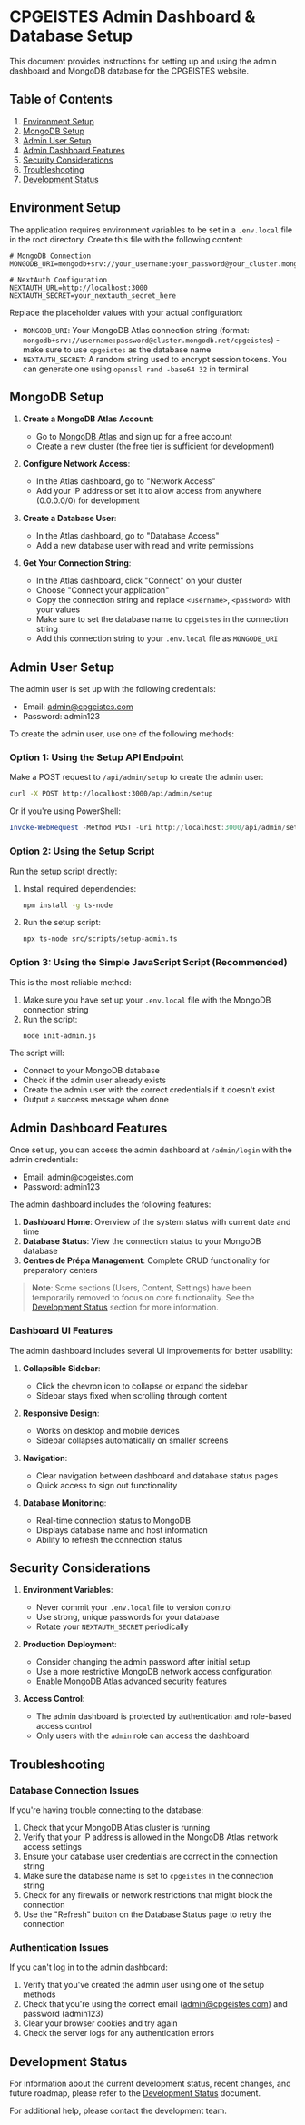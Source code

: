 # CPGEISTES Admin Dashboard & Database Setup

This document provides instructions for setting up and using the admin dashboard and MongoDB database for the CPGEISTES website.

## Table of Contents

1. [Environment Setup](#environment-setup)
2. [MongoDB Setup](#mongodb-setup)
3. [Admin User Setup](#admin-user-setup)
4. [Admin Dashboard Features](#admin-dashboard-features)
5. [Security Considerations](#security-considerations)
6. [Troubleshooting](#troubleshooting)
7. [Development Status](#development-status)

## Environment Setup

The application requires environment variables to be set in a `.env.local` file in the root directory. Create this file with the following content:

```
# MongoDB Connection
MONGODB_URI=mongodb+srv://your_username:your_password@your_cluster.mongodb.net/cpgeistes

# NextAuth Configuration
NEXTAUTH_URL=http://localhost:3000
NEXTAUTH_SECRET=your_nextauth_secret_here
```

Replace the placeholder values with your actual configuration:

- `MONGODB_URI`: Your MongoDB Atlas connection string (format: `mongodb+srv://username:password@cluster.mongodb.net/cpgeistes`) - make sure to use `cpgeistes` as the database name
- `NEXTAUTH_SECRET`: A random string used to encrypt session tokens. You can generate one using `openssl rand -base64 32` in terminal

## MongoDB Setup

1. **Create a MongoDB Atlas Account**:
   - Go to [MongoDB Atlas](https://www.mongodb.com/cloud/atlas) and sign up for a free account
   - Create a new cluster (the free tier is sufficient for development)

2. **Configure Network Access**:
   - In the Atlas dashboard, go to "Network Access"
   - Add your IP address or set it to allow access from anywhere (0.0.0.0/0) for development

3. **Create a Database User**:
   - In the Atlas dashboard, go to "Database Access"
   - Add a new database user with read and write permissions

4. **Get Your Connection String**:
   - In the Atlas dashboard, click "Connect" on your cluster
   - Choose "Connect your application"
   - Copy the connection string and replace `<username>`, `<password>` with your values
   - Make sure to set the database name to `cpgeistes` in the connection string
   - Add this connection string to your `.env.local` file as `MONGODB_URI`

## Admin User Setup

The admin user is set up with the following credentials:
- Email: admin@cpgeistes.com
- Password: admin123

To create the admin user, use one of the following methods:

### Option 1: Using the Setup API Endpoint

Make a POST request to `/api/admin/setup` to create the admin user:

```bash
curl -X POST http://localhost:3000/api/admin/setup
```

Or if you're using PowerShell:

```powershell
Invoke-WebRequest -Method POST -Uri http://localhost:3000/api/admin/setup
```

### Option 2: Using the Setup Script

Run the setup script directly:

1. Install required dependencies:
   ```bash
   npm install -g ts-node
   ```

2. Run the setup script:
   ```bash
   npx ts-node src/scripts/setup-admin.ts
   ```

### Option 3: Using the Simple JavaScript Script (Recommended)

This is the most reliable method:

1. Make sure you have set up your `.env.local` file with the MongoDB connection string
2. Run the script:
   ```bash
   node init-admin.js
   ```

The script will:
- Connect to your MongoDB database
- Check if the admin user already exists
- Create the admin user with the correct credentials if it doesn't exist
- Output a success message when done

## Admin Dashboard Features

Once set up, you can access the admin dashboard at `/admin/login` with the admin credentials:
- Email: admin@cpgeistes.com
- Password: admin123

The admin dashboard includes the following features:

1. **Dashboard Home**: Overview of the system status with current date and time
2. **Database Status**: View the connection status to your MongoDB database
3. **Centres de Prépa Management**: Complete CRUD functionality for preparatory centers

> **Note**: Some sections (Users, Content, Settings) have been temporarily removed to focus on core functionality. See the [Development Status](#development-status) section for more information.

### Dashboard UI Features

The admin dashboard includes several UI improvements for better usability:

1. **Collapsible Sidebar**: 
   - Click the chevron icon to collapse or expand the sidebar
   - Sidebar stays fixed when scrolling through content

2. **Responsive Design**:
   - Works on desktop and mobile devices
   - Sidebar collapses automatically on smaller screens

3. **Navigation**:
   - Clear navigation between dashboard and database status pages
   - Quick access to sign out functionality

4. **Database Monitoring**:
   - Real-time connection status to MongoDB
   - Displays database name and host information
   - Ability to refresh the connection status

## Security Considerations

1. **Environment Variables**:
   - Never commit your `.env.local` file to version control
   - Use strong, unique passwords for your database
   - Rotate your `NEXTAUTH_SECRET` periodically

2. **Production Deployment**:
   - Consider changing the admin password after initial setup
   - Use a more restrictive MongoDB network access configuration
   - Enable MongoDB Atlas advanced security features

3. **Access Control**:
   - The admin dashboard is protected by authentication and role-based access control
   - Only users with the `admin` role can access the dashboard

## Troubleshooting

### Database Connection Issues

If you're having trouble connecting to the database:

1. Check that your MongoDB Atlas cluster is running
2. Verify that your IP address is allowed in the MongoDB Atlas network access settings
3. Ensure your database user credentials are correct in the connection string
4. Make sure the database name is set to `cpgeistes` in the connection string
5. Check for any firewalls or network restrictions that might block the connection
6. Use the "Refresh" button on the Database Status page to retry the connection

### Authentication Issues

If you can't log in to the admin dashboard:

1. Verify that you've created the admin user using one of the setup methods
2. Check that you're using the correct email (admin@cpgeistes.com) and password (admin123)
3. Clear your browser cookies and try again
4. Check the server logs for any authentication errors

## Development Status

For information about the current development status, recent changes, and future roadmap, please refer to the [Development Status](./DEVELOPMENT_STATUS.md) document.

For additional help, please contact the development team. 